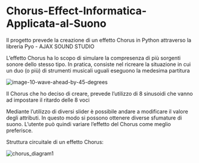 # Chorus-Effect-Informatica-Applicata-al-Suono
Il progetto prevede la creazione di un effetto Chorus in Python attraverso la libreria Pyo - AJAX SOUND STUDIO

L’effetto Chorus ha lo scopo di simulare la compresenza di più sorgenti sonore dello stesso tipo. In pratica, consiste nel ricreare la situazione in cui un duo (o più) di strumenti musicali uguali eseguono la medesima partitura

![image-10-wave-ahead-by-45-degrees](https://user-images.githubusercontent.com/59931596/193449511-759b5c90-8772-4019-9f95-babb25467e55.jpeg)

Il Chorus che ho deciso di creare, prevede l’utilizzo di 8 sinusoidi che vanno ad impostare il ritardo delle 8 voci

Mediante l’utilizzo di diversi slider è possibile andare a modificare il valore degli attributi. In questo modo si possono ottenere diverse sfumature di suono. L’utente può quindi variare l’effetto del Chorus come meglio preferisce.

Struttura circuitale di un effetto Chorus:

![chorus_diagram1](https://user-images.githubusercontent.com/59931596/193449524-8071cbdc-3989-46fc-8d10-b2f4e79914d6.png)
